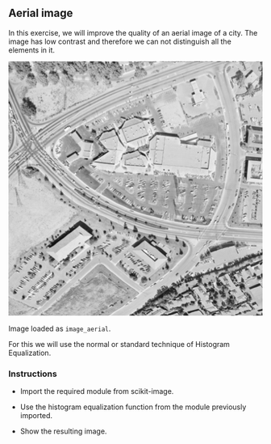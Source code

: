 ## Aerial image

In this exercise, we will improve the quality of an aerial image of a city. The image has low contrast and therefore we can not distinguish all the elements in it.

![Aerial image, airport taken from the air](i/5.png)

Image loaded as `image_aerial`.

For this we will use the normal or standard technique of Histogram Equalization.

### Instructions

- Import the required module from scikit-image.

- Use the histogram equalization function from the module previously imported.

- Show the resulting image.
